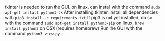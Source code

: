 tkinter is needed to run the GUI. on linux, can install with the command `sudo apt-get install python3-tk`
After installing tkinter, install all dependencies with `pip3 install -r requirements.txt`
If pip3 is not yet installed, do so with the command `sudo apt-get install python3-pip` on linux, `brew install python3` on OSX (requires homebrew)
Run the GUI with the command `python3 view.py`